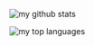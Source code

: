 ![my github stats](https://github-readme-stats.vercel.app/api?username=matalina&count_private=true&show_icons=true&include_all_commits=true)

![my top languages](https://github-readme-stats.vercel.app/api/top-langs/?username=matalina&layout=compact)
